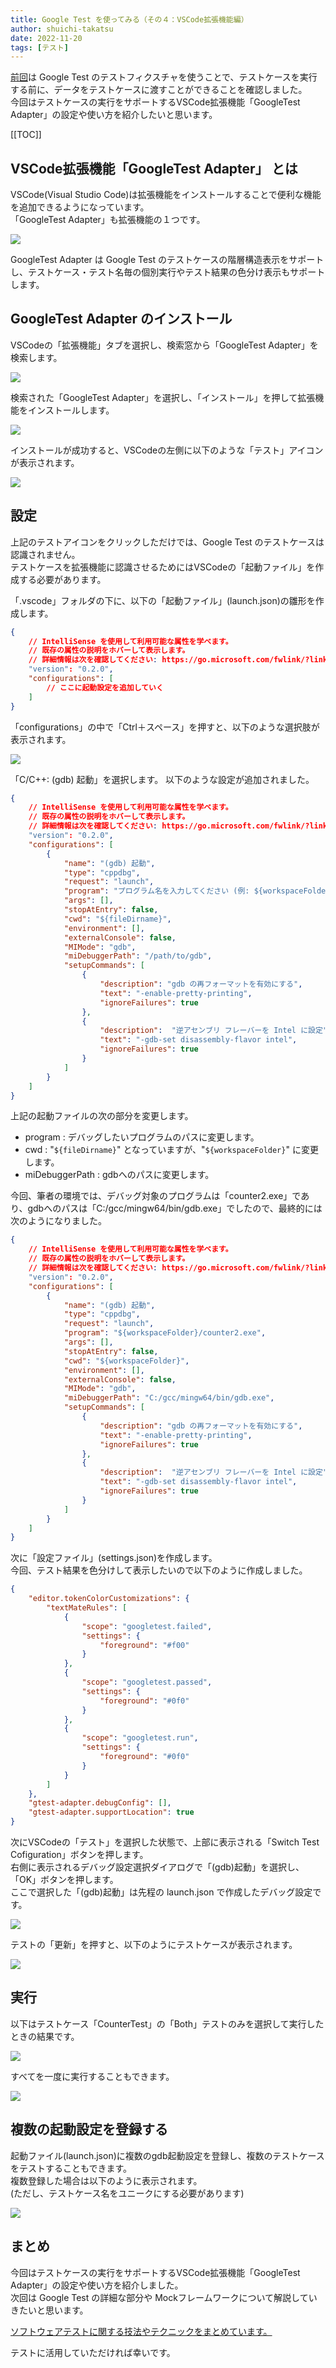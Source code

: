 ```yaml
---
title: Google Test を使ってみる（その４：VSCode拡張機能編）
author: shuichi-takatsu
date: 2022-11-20
tags: [テスト]
---
```


[前回](/blogs/2022/11/14/google-test-03/)は Google Test のテストフィクスチャを使うことで、テストケースを実行する前に、データをテストケースに渡すことができることを確認しました。  
今回はテストケースの実行をサポートするVSCode拡張機能「GoogleTest Adapter」の設定や使い方を紹介したいと思います。   

[[TOC]]

## VSCode拡張機能「GoogleTest Adapter」 とは

VSCode(Visual Studio Code)は拡張機能をインストールすることで便利な機能を追加できるようになっています。  
「GoogleTest Adapter」も拡張機能の１つです。

![](https://gyazo.com/a68413e7cdc363f38d29f242502f6996.png)

GoogleTest Adapter は Google Test のテストケースの階層構造表示をサポートし、テストケース・テスト名毎の個別実行やテスト結果の色分け表示もサポートします。  

## GoogleTest Adapter のインストール

VSCodeの「拡張機能」タブを選択し、検索窓から「GoogleTest Adapter」を検索します。

![](https://gyazo.com/70bd5cebde82eaa1281f45f2c01bbb0c.png)

検索された「GoogleTest Adapter」を選択し、「インストール」を押して拡張機能をインストールします。

![](https://gyazo.com/8afe2562ea813e46f5e5388c672207ec.png)

インストールが成功すると、VSCodeの左側に以下のような「テスト」アイコンが表示されます。

![](https://gyazo.com/fec094b7e58d13787e24603464747492.png)

## 設定

上記のテストアイコンをクリックしただけでは、Google Test のテストケースは認識されません。  
テストケースを拡張機能に認識させるためにはVSCodeの「起動ファイル」を作成する必要があります。  

「.vscode」フォルダの下に、以下の「起動ファイル」(launch.json)の雛形を作成します。  
```json
{
    // IntelliSense を使用して利用可能な属性を学べます。
    // 既存の属性の説明をホバーして表示します。
    // 詳細情報は次を確認してください: https://go.microsoft.com/fwlink/?linkid=830387
    "version": "0.2.0",
    "configurations": [
        // ここに起動設定を追加していく
    ]
}
```

「configurations」の中で「Ctrl＋スペース」を押すと、以下のような選択肢が表示されます。  

![](https://gyazo.com/83b83a17a1179162d3b5f0e1dc75ec51.png)

「C/C++: (gdb) 起動」を選択します。 
以下のような設定が追加されました。  

```json
{
    // IntelliSense を使用して利用可能な属性を学べます。
    // 既存の属性の説明をホバーして表示します。
    // 詳細情報は次を確認してください: https://go.microsoft.com/fwlink/?linkid=830387
    "version": "0.2.0",
    "configurations": [
        {
            "name": "(gdb) 起動",
            "type": "cppdbg",
            "request": "launch",
            "program": "プログラム名を入力してください (例: ${workspaceFolder}/a.exe)",
            "args": [],
            "stopAtEntry": false,
            "cwd": "${fileDirname}",
            "environment": [],
            "externalConsole": false,
            "MIMode": "gdb",
            "miDebuggerPath": "/path/to/gdb",
            "setupCommands": [
                {
                    "description": "gdb の再フォーマットを有効にする",
                    "text": "-enable-pretty-printing",
                    "ignoreFailures": true
                },
                {
                    "description":  "逆アセンブリ フレーバーを Intel に設定",
                    "text": "-gdb-set disassembly-flavor intel",
                    "ignoreFailures": true
                }
            ]
        }
    ]
}
```

上記の起動ファイルの次の部分を変更します。  
- program : デバッグしたいプログラムのパスに変更します。
- cwd : "`${fileDirname}`" となっていますが、"`${workspaceFolder}`" に変更します。  
- miDebuggerPath : gdbへのパスに変更します。

今回、筆者の環境では、デバッグ対象のプログラムは「counter2.exe」であり、gdbへのパスは「C:/gcc/mingw64/bin/gdb.exe」でしたので、最終的には次のようになりました。  

```json
{
    // IntelliSense を使用して利用可能な属性を学べます。
    // 既存の属性の説明をホバーして表示します。
    // 詳細情報は次を確認してください: https://go.microsoft.com/fwlink/?linkid=830387
    "version": "0.2.0",
    "configurations": [
        {
            "name": "(gdb) 起動",
            "type": "cppdbg",
            "request": "launch",
            "program": "${workspaceFolder}/counter2.exe",
            "args": [],
            "stopAtEntry": false,
            "cwd": "${workspaceFolder}",
            "environment": [],
            "externalConsole": false,
            "MIMode": "gdb",
            "miDebuggerPath": "C:/gcc/mingw64/bin/gdb.exe",
            "setupCommands": [
                {
                    "description": "gdb の再フォーマットを有効にする",
                    "text": "-enable-pretty-printing",
                    "ignoreFailures": true
                },
                {
                    "description":  "逆アセンブリ フレーバーを Intel に設定",
                    "text": "-gdb-set disassembly-flavor intel",
                    "ignoreFailures": true
                }
            ]
        }
    ]
}
```

次に「設定ファイル」(settings.json)を作成します。  
今回、テスト結果を色分けして表示したいので以下のように作成しました。  

```json
{
    "editor.tokenColorCustomizations": {
        "textMateRules": [
            {
                "scope": "googletest.failed",
                "settings": {
                    "foreground": "#f00"
                }
            },
            {
                "scope": "googletest.passed",
                "settings": {
                    "foreground": "#0f0"
                }
            },
            {
                "scope": "googletest.run",
                "settings": {
                    "foreground": "#0f0"
                }
            }
        ]
    },
    "gtest-adapter.debugConfig": [],
    "gtest-adapter.supportLocation": true
}
```

次にVSCodeの「テスト」を選択した状態で、上部に表示される「Switch Test Cofiguration」ボタンを押します。  
右側に表示されるデバッグ設定選択ダイアログで「(gdb)起動」を選択し、「OK」ボタンを押します。  
ここで選択した「(gdb)起動」は先程の launch.json で作成したデバッグ設定です。  

![](https://gyazo.com/2eedd3ccb4b22721e1dcfeff627d18eb.png)

テストの「更新」を押すと、以下のようにテストケースが表示されます。

![](https://gyazo.com/b921e0c30965ec6727dfae4e39bd0513.png)

## 実行

以下はテストケース「CounterTest」の「Both」テストのみを選択して実行したときの結果です。

![](https://gyazo.com/cea16f239bd040afbda71b84f8a03e41.png)

すべてを一度に実行することもできます。  

![](https://gyazo.com/2f6093cc696eb8ec92f4e04e01c2f2a0.png)

## 複数の起動設定を登録する

起動ファイル(launch.json)に複数のgdb起動設定を登録し、複数のテストケースをテストすることもできます。  
複数登録した場合は以下のように表示されます。  
(ただし、テストケース名をユニークにする必要があります)

![](https://gyazo.com/27d182305f133e94c3f8bccb5144b055.png)

## まとめ

今回はテストケースの実行をサポートするVSCode拡張機能「GoogleTest Adapter」の設定や使い方を紹介しました。  
次回は Google Test の詳細な部分や Mockフレームワークについて解説していきたいと思います。

[ソフトウェアテストに関する技法やテクニックをまとめています。](/testing/)

テストに活用していただければ幸いです。
